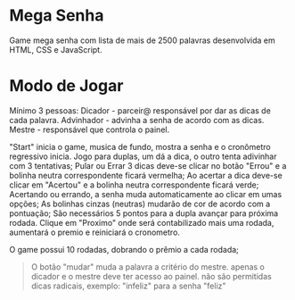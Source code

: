 # Mega Senha
Game mega senha com lista de mais de 2500 palavras desenvolvida em HTML, CSS e JavaScript.

# Modo de Jogar

Mínimo 3 pessoas: 
Dicador - parceir@ responsável por dar as dicas de cada palavra.
Advinhador - advinha a senha de acordo com as dicas.
Mestre - responsável que controla o painel.

"Start" inicia o game, musica de fundo, mostra a senha e o cronômetro regressivo inicia.
Jogo para duplas, um dá a dica, o outro tenta adivinhar com 3 tentativas;
Pular ou Errar 3 dicas deve-se clicar no botão "Errou" e a bolinha neutra correspondente ficará vermelha;
Ao acertar a dica deve-se clicar em "Acertou" e a bolinha neutra correspondente ficará verde;
Acertando ou errando, a senha muda automaticamente ao clicar em umas opções;
As bolinhas cinzas (neutras) mudarão de cor de acordo com a pontuação;
São necessários 5 pontos para a dupla avançar para próxima rodada. Clique em "Proximo" onde será contabilizado mais uma rodada, aumentará o premio e reiniciará o cronometro.

O game possui 10 rodadas, dobrando o prêmio a cada rodada;

> O botão "mudar" muda a palavra a critério do mestre.
> apenas o dicador e o mestre deve ter acesso ao painel.
> não são permitidas dicas radicais, exemplo: "infeliz" para a senha "feliz"

